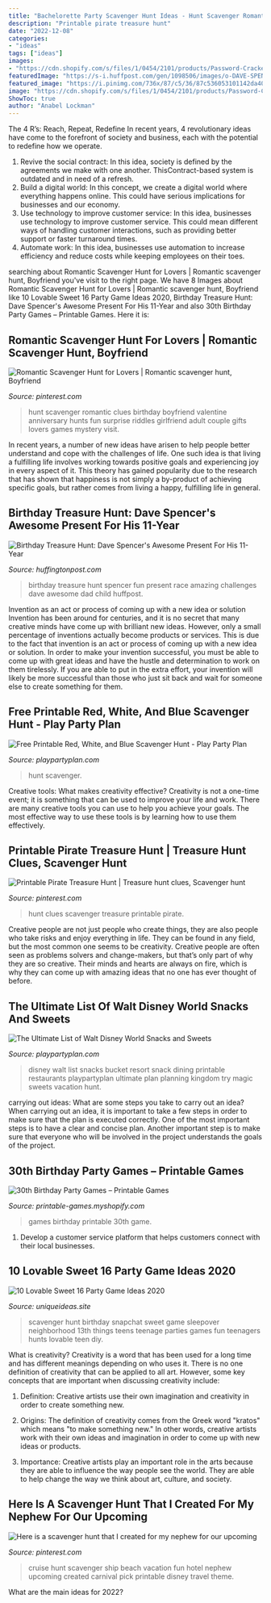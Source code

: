 ```yaml
---
title: "Bachelorette Party Scavenger Hunt Ideas - Hunt Scavenger Romantic Clues Birthday Boyfriend Valentine Anniversary Hunts Fun Surprise Riddles Girlfriend Adult Couple Gifts Lovers Games Mystery Visit"
description: "Printable pirate treasure hunt"
date: "2022-12-08"
categories:
- "ideas"
tags: ["ideas"]
images:
- "https://cdn.shopify.com/s/files/1/0454/2101/products/Password-Cracker-Game_Page_1-M_grande.png?v=1399474316"
featuredImage: "https://s-i.huffpost.com/gen/1098506/images/o-DAVE-SPENCER-TREASURE-HUNT-facebook.jpg"
featured_image: "https://i.pinimg.com/736x/87/c5/36/87c536053101142da40344b5c7a1c364.jpg"
image: "https://cdn.shopify.com/s/files/1/0454/2101/products/Password-Cracker-Game_Page_1-M_grande.png?v=1399474316"
ShowToc: true
author: "Anabel Lockman"
---
```



The 4 R’s: Reach, Repeat, Redefine
In recent years, 4 revolutionary ideas have come to the forefront of society and business, each with the potential to redefine how we operate.
1. Revive the social contract: In this idea, society is defined by the agreements we make with one another. ThisContract-based system is outdated and in need of a refresh.
2. Build a digital world: In this concept, we create a digital world where everything happens online. This could have serious implications for businesses and our economy.
3. Use technology to improve customer service: In this idea, businesses use technology to improve customer service. This could mean different ways of handling customer interactions, such as providing better support or faster turnaround times. 
4. Automate work: In this idea, businesses use automation to increase efficiency and reduce costs while keeping employees on their toes.

	

		
searching about Romantic Scavenger Hunt for Lovers | Romantic scavenger hunt, Boyfriend you've visit to the right page. We have 8 Images about Romantic Scavenger Hunt for Lovers | Romantic scavenger hunt, Boyfriend like 10 Lovable Sweet 16 Party Game Ideas 2020, Birthday Treasure Hunt: Dave Spencer&#039;s Awesome Present For His 11-Year and also 30th Birthday Party Games – Printable Games. Here it is:
		
    
## Romantic Scavenger Hunt For Lovers | Romantic Scavenger Hunt, Boyfriend

<img loading=lazy src="https://i.pinimg.com/originals/2d/2d/09/2d2d09d3b2fc9b22607fd5077b5f63cf.jpg" onerror="this.onerror=null;this.src='https://tse1.mm.bing.net/th?id=OIP.BWDWt1az4tFWQr55f784swHaLH&amp;pid=15.1';" alt="Romantic Scavenger Hunt for Lovers | Romantic scavenger hunt, Boyfriend">

_Source: pinterest.com_

>hunt scavenger romantic clues birthday boyfriend valentine anniversary hunts fun surprise riddles girlfriend adult couple gifts lovers games mystery visit. 

	

In recent years, a number of new ideas have arisen to help people better understand and cope with the challenges of life. One such idea is that living a fulfilling life involves working towards positive goals and experiencing joy in every aspect of it. This theory has gained popularity due to the research that has shown that happiness is not simply a by-product of achieving specific goals, but rather comes from living a happy, fulfilling life in general.

    
## Birthday Treasure Hunt: Dave Spencer&#039;s Awesome Present For His 11-Year

<img loading=lazy src="https://s-i.huffpost.com/gen/1098506/images/o-DAVE-SPENCER-TREASURE-HUNT-facebook.jpg" onerror="this.onerror=null;this.src='https://tse2.mm.bing.net/th?id=OIP.p7iWOuCQMXED6actnvLybwHaJ4&amp;pid=15.1';" alt="Birthday Treasure Hunt: Dave Spencer&#039;s Awesome Present For His 11-Year">

_Source: huffingtonpost.com_

>birthday treasure hunt spencer fun present race amazing challenges dave awesome dad child huffpost. 

	

Invention as an act or process of coming up with a new idea or solution
Invention has been around for centuries, and it is no secret that many creative minds have come up with brilliant new ideas. However, only a small percentage of inventions actually become products or services. This is due to the fact that invention is an act or process of coming up with a new idea or solution. In order to make your invention successful, you must be able to come up with great ideas and have the hustle and determination to work on them tirelessly. If you are able to put in the extra effort, your invention will likely be more successful than those who just sit back and wait for someone else to create something for them.

    
## Free Printable Red, White, And Blue Scavenger Hunt - Play Party Plan

<img loading=lazy src="https://www.playpartyplan.com/wp-content/uploads/2015/06/red-white-blue-scavenger-hunt-1-of-3.jpg" onerror="this.onerror=null;this.src='https://tse4.mm.bing.net/th?id=OIP.6qGhEguA5jCXGDWvMvIWQQHaLH&amp;pid=15.1';" alt="Free Printable Red, White, and Blue Scavenger Hunt - Play Party Plan">

_Source: playpartyplan.com_

>hunt scavenger. 

	

Creative tools: What makes creativity effective?
Creativity is not a one-time event; it is something that can be used to improve your life and work. There are many creative tools you can use to help you achieve your goals. The most effective way to use these tools is by learning how to use them effectively.

    
## Printable Pirate Treasure Hunt | Treasure Hunt Clues, Scavenger Hunt

<img loading=lazy src="https://i.pinimg.com/736x/13/30/4c/13304c27a222057260cebfe4445afa9b.jpg" onerror="this.onerror=null;this.src='https://tse1.mm.bing.net/th?id=OIP.KVNeaUHwko7i186hW0SC5gHaKc&amp;pid=15.1';" alt="Printable Pirate Treasure Hunt | Treasure hunt clues, Scavenger hunt">

_Source: pinterest.com_

>hunt clues scavenger treasure printable pirate. 

	

Creative people are not just people who create things, they are also people who take risks and enjoy everything in life. They can be found in any field, but the most common one seems to be creativity. Creative people are often seen as problems solvers and change-makers, but that’s only part of why they are so creative. Their minds and hearts are always on fire, which is why they can come up with amazing ideas that no one has ever thought of before.

    
## The Ultimate List Of Walt Disney World Snacks And Sweets

<img loading=lazy src="https://www.playpartyplan.com/wp-content/uploads/2017/12/walt-disney-world-scavenger-hunt-mini-01.png" onerror="this.onerror=null;this.src='https://tse1.mm.bing.net/th?id=OIP.on1w6DEtyZF0NdWtrUkdRAHaJk&amp;pid=15.1';" alt="The Ultimate List of Walt Disney World Snacks and Sweets">

_Source: playpartyplan.com_

>disney walt list snacks bucket resort snack dining printable restaurants playpartyplan ultimate plan planning kingdom try magic sweets vacation hunt. 

	

carrying out ideas: What are some steps you take to carry out an idea?
When carrying out an idea, it is important to take a few steps in order to make sure that the plan is executed correctly. One of the most important steps is to have a clear and concise plan. Another important step is to make sure that everyone who will be involved in the project understands the goals of the project.

    
## 30th Birthday Party Games – Printable Games

<img loading=lazy src="https://cdn.shopify.com/s/files/1/0454/2101/products/Password-Cracker-Game_Page_1-M_grande.png?v=1399474316" onerror="this.onerror=null;this.src='https://tse2.mm.bing.net/th?id=OIP.KFHcxj1ZQyyg-iVPrTMBwwAAAA&amp;pid=15.1';" alt="30th Birthday Party Games – Printable Games">

_Source: printable-games.myshopify.com_

>games birthday printable 30th game. 

	

1. Develop a customer service platform that helps customers connect with their local businesses.

    
## 10 Lovable Sweet 16 Party Game Ideas 2020

<img loading=lazy src="https://www.uniqueideas.site/wp-content/uploads/snapchat-neighborhood-scavenger-hunt-cierras-13th-birthday-1.jpg" onerror="this.onerror=null;this.src='https://tse4.mm.bing.net/th?id=OIP.iVxGYgYkmHQO3XCWrwE1dgHaJ4&amp;pid=15.1';" alt="10 Lovable Sweet 16 Party Game Ideas 2020">

_Source: uniqueideas.site_

>scavenger hunt birthday snapchat sweet game sleepover neighborhood 13th things teens teenage parties games fun teenagers hunts lovable teen diy. 

	

What is creativity?
Creativity is a word that has been used for a long time and has different meanings depending on who uses it. There is no one definition of creativity that can be applied to all art. However, some key concepts that are important when discussing creativity include:
1) Definition: Creative artists use their own imagination and creativity in order to create something new.

2) Origins: The definition of creativity comes from the Greek word "kratos" which means "to make something new." In other words, creative artists work with their own ideas and imagination in order to come up with new ideas or products.

3) Importance: Creative artists play an important role in the arts because they are able to influence the way people see the world. They are able to help change the way we think about art, culture, and society.

    
## Here Is A Scavenger Hunt That I Created For My Nephew For Our Upcoming

<img loading=lazy src="https://i.pinimg.com/736x/87/c5/36/87c536053101142da40344b5c7a1c364.jpg" onerror="this.onerror=null;this.src='https://tse3.mm.bing.net/th?id=OIP.3kxVy4U6TIP3oCfQE3xDpQHaJl&amp;pid=15.1';" alt="Here is a scavenger hunt that I created for my nephew for our upcoming">

_Source: pinterest.com_

>cruise hunt scavenger ship beach vacation fun hotel nephew upcoming created carnival pick printable disney travel theme. 

	

What are the main ideas for 2022?
 

